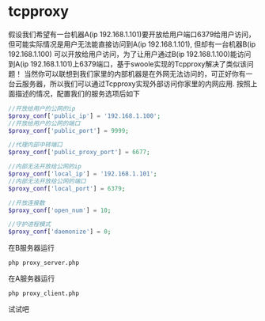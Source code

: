 # tcpproxy


假设我们希望有一台机器A(ip 192.168.1.101)要开放给用户端口6379给用户访问，但可能实际情况是用户无法能直接访问到A(ip 192.168.1.101), 但却有一台机器B(ip 192.168.1.100) 可以开放给用户访问，为了让用户通过B(ip 192.168.1.100)能访问到A(ip 192.168.1.101)上6379端口，基于swoole实现的Tcpproxy解决了类似该问题！ 当然你可以联想到我们家里的内部机器是在外网无法访问的，可正好你有一台云服务器，所以我们可以通过Tcpproxy实现外部访问你家里的内网应用. 按照上面描述的情况，配置我们的服务选项后如下


```php
//开放给用户的公网的ip
$proxy_conf['public_ip'] = '192.168.1.100';
//开放给用户的公网的端口
$proxy_conf['public_port'] = 9999;

//代理内部中转端口
$proxy_conf['public_proxy_port'] = 6677;

//内部无法开放给公网的ip
$proxy_conf['local_ip'] = '192.168.1.101';
//内部无法开放给公网的端口
$proxy_conf['local_port'] = 6379;

//开放连接数
$proxy_conf['open_num'] = 10;

//守护进程模式
$proxy_conf['daemonize'] = 0;
```

在B服务器运行
```
php proxy_server.php
```

在A服务器运行
```
php proxy_client.php
```

试试吧
